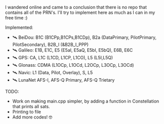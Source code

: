 I wandered online and came to a conclusion that there is no repo that contains all of the PRN's.
I'll try to implement here as much as I can in my free time :)

Implemented:
- 🛰️ BeiDou:   B1C (B1CPp,B1CPs,B1CDp), B2a (DataPrimary, PilotPrimary, PilotSecondary), B2B_I (&B2B_I_PPP)
- 🛰️ Galileo:  E1B, E1C, E5 (E5aI, E5aQ, E5bI, E5bQ), E6B, E6C
- 🛰️ GPS:      CA, L1C (L1CD, L1CP, L1CO), L5 (L5I,L5Q)
- 🛰️ Glonass:  CDMA (L1OCp, L1OCd, L2OCp, L3OCp, L3OCd)
- 🛰️ Navic:    L1 (Data, Pilot, Overlay), S, L5
- 🛰️ LunaNet AFS-I, AFS-Q Primary, AFS-Q Trietary

TODO:
- Work on making main.cpp simpler, by adding a function in Constellation that prints all sats.
- Printing to file
- Add more codes! 🤓
